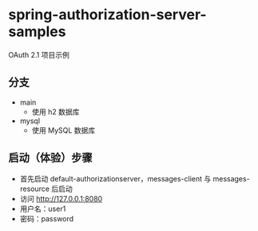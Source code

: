 # spring-authorization-server-samples

OAuth 2.1 项目示例

## 分支

- main
    - 使用 h2 数据库
- mysql
    - 使用 MySQL 数据库

## 启动（体验）步骤

- 首先启动 default-authorizationserver，messages-client 与 messages-resource 后启动
- 访问 http://127.0.0.1:8080
- 用户名：user1
- 密码：password

